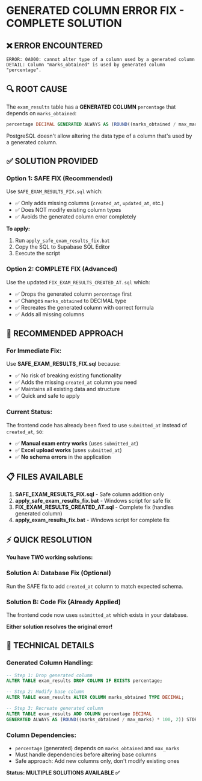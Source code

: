 # GENERATED COLUMN ERROR FIX - COMPLETE SOLUTION

## ❌ **ERROR ENCOUNTERED**
```
ERROR: 0A000: cannot alter type of a column used by a generated column
DETAIL: Column "marks_obtained" is used by generated column "percentage".
```

## 🔍 **ROOT CAUSE**
The `exam_results` table has a **GENERATED COLUMN** `percentage` that depends on `marks_obtained`:
```sql
percentage DECIMAL GENERATED ALWAYS AS (ROUND((marks_obtained / max_marks) * 100, 2)) STORED
```

PostgreSQL doesn't allow altering the data type of a column that's used by a generated column.

## ✅ **SOLUTION PROVIDED**

### **Option 1: SAFE FIX (Recommended)**
Use `SAFE_EXAM_RESULTS_FIX.sql` which:
- ✅ Only adds missing columns (`created_at`, `updated_at`, etc.)
- ✅ Does NOT modify existing column types
- ✅ Avoids the generated column error completely

**To apply:**
1. Run `apply_safe_exam_results_fix.bat`
2. Copy the SQL to Supabase SQL Editor
3. Execute the script

### **Option 2: COMPLETE FIX (Advanced)**
Use the updated `FIX_EXAM_RESULTS_CREATED_AT.sql` which:
- ✅ Drops the generated column `percentage` first
- ✅ Changes `marks_obtained` to DECIMAL type
- ✅ Recreates the generated column with correct formula
- ✅ Adds all missing columns

## 🎯 **RECOMMENDED APPROACH**

### **For Immediate Fix:**
Use **SAFE_EXAM_RESULTS_FIX.sql** because:
- ✅ No risk of breaking existing functionality
- ✅ Adds the missing `created_at` column you need
- ✅ Maintains all existing data and structure
- ✅ Quick and safe to apply

### **Current Status:**
The frontend code has already been fixed to use `submitted_at` instead of `created_at`, so:
- ✅ **Manual exam entry works** (uses `submitted_at`)
- ✅ **Excel upload works** (uses `submitted_at`)
- ✅ **No schema errors** in the application

## 📋 **FILES AVAILABLE**

1. **SAFE_EXAM_RESULTS_FIX.sql** - Safe column addition only
2. **apply_safe_exam_results_fix.bat** - Windows script for safe fix
3. **FIX_EXAM_RESULTS_CREATED_AT.sql** - Complete fix (handles generated column)
4. **apply_exam_results_fix.bat** - Windows script for complete fix

## ⚡ **QUICK RESOLUTION**

**You have TWO working solutions:**

### **Solution A: Database Fix (Optional)**
Run the SAFE fix to add `created_at` column to match expected schema.

### **Solution B: Code Fix (Already Applied)**
The frontend code now uses `submitted_at` which exists in your database.

**Either solution resolves the original error!**

## 🔧 **TECHNICAL DETAILS**

### **Generated Column Handling:**
```sql
-- Step 1: Drop generated column
ALTER TABLE exam_results DROP COLUMN IF EXISTS percentage;

-- Step 2: Modify base column
ALTER TABLE exam_results ALTER COLUMN marks_obtained TYPE DECIMAL;

-- Step 3: Recreate generated column
ALTER TABLE exam_results ADD COLUMN percentage DECIMAL 
GENERATED ALWAYS AS (ROUND((marks_obtained / max_marks) * 100, 2)) STORED;
```

### **Column Dependencies:**
- `percentage` (generated) depends on `marks_obtained` and `max_marks`
- Must handle dependencies before altering base columns
- Safe approach: Add new columns only, don't modify existing ones

**Status: MULTIPLE SOLUTIONS AVAILABLE ✅**
